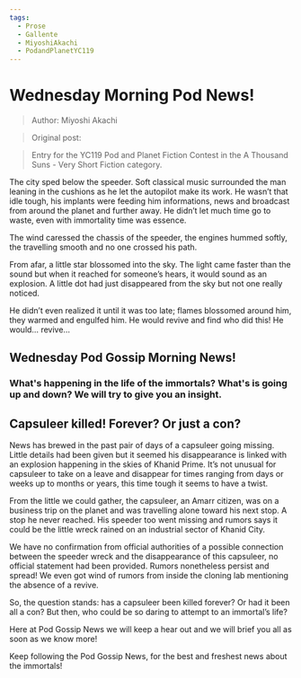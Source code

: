 ```yaml
---
tags:
  - Prose
  - Gallente
  - MiyoshiAkachi
  - PodandPlanetYC119
---
```


# Wednesday Morning Pod News!

> Author: Miyoshi Akachi

> Original post:

> Entry for the YC119 Pod and Planet Fiction Contest in the A Thousand Suns - Very Short Fiction category.


The city sped below the speeder. Soft classical music surrounded the man leaning in the cushions as he let the autopilot make its work. He wasn’t that idle tough, his implants were feeding him informations, news and broadcast from around the planet and further away. He didn’t let much time go to waste, even with immortality time was essence.

The wind caressed the chassis of the speeder, the engines hummed softly, the travelling smooth and no one crossed his path.

From afar, a little star blossomed into the sky. The light came faster than the sound but when it reached for someone’s hears, it would sound as an explosion. A little dot had just disappeared from the sky but not one really noticed.

He didn’t even realized it until it was too late; flames blossomed around him, they warmed and engulfed him. He would revive and find who did this! He would… revive…


## Wednesday Pod Gossip Morning News!

### What's happening in the life of the immortals? What's is going up and down? We will try to give you an insight.

## Capsuleer killed! Forever? Or just a con?

News has brewed in the past pair of days of a capsuleer going missing. Little details had been given but it seemed his disappearance is linked with an explosion happening in the skies of Khanid Prime. It’s not unusual for capsuleer to take on a leave and disappear for times ranging from days or weeks up to months or years, this time tough it seems to have a twist.

From the little we could gather, the capsuleer, an Amarr citizen, was on a business trip on the planet and was travelling alone toward his next stop. A stop he never reached. His speeder too went missing and rumors says it could be the little wreck rained on an industrial sector of Khanid City.

We have no confirmation from official authorities of a possible connection between the speeder wreck and the disappearance of this capsuleer, no official statement had been provided. Rumors nonetheless persist and spread! We even got wind of rumors from inside the cloning lab mentioning the absence of a revive.

So, the question stands: has a capsuleer been killed forever? Or had it been all a con? But then, who could be so daring to attempt to an immortal’s life?

Here at Pod Gossip News we will keep a hear out and we will brief you all as soon as we know more!

Keep following the Pod Gossip News, for the best and freshest news about the immortals!